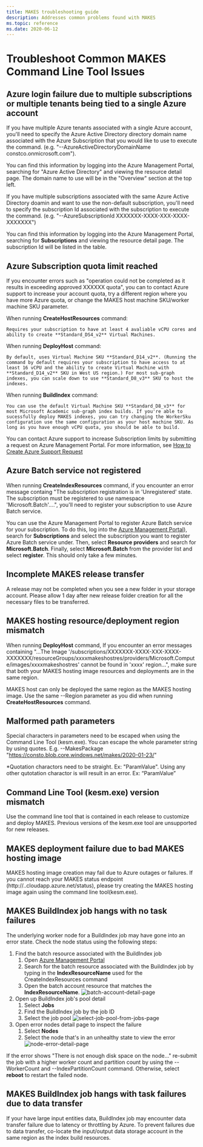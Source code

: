 ```yaml
---
title: MAKES troubleshooting guide
description: Addresses common problems found with MAKES
ms.topic: reference
ms.date: 2020-06-12
---
```


# Troubleshoot Common MAKES Command Line Tool Issues

## Azure login failure due to multiple subscriptions or multiple tenants being tied to a single Azure account

If you have multiple Azure tenants associated with a single Azure account, you'll need to specify the Azure Active Directory directory domain name associated with the Azure Subscription that you would like to use to execute the command. (e.g. "--AzureActiveDirectoryDomainName constco.onmicrosoft.com").  

You can find this information by logging into the Azure Management Portal, searching for "Azure Active Directory" and viewing the resource detail page. The domain name to use will be in the "Overview" section at the top left.

If you have multiple subscriptions associated with the same Azure Active Directory doamin and want to use the non-default subscription, you'll need to specify the subscription Id associated with the subscription to execute the command. (e.g. "--AzureSubscriptionId XXXXXXX-XXXX-XXX-XXXX-XXXXXXX")

You can find this information by logging into the Azure Management Portal, searching for **Subscriptions** and viewing the resource detail page. The subscription Id will be listed in the table.

## Azure Subscription quota limit reached

If you encounter errors such as "operation could not be completed as it results in exceeding approved XXXXXX quota", you can to contact Azure support to increase your account quota, try a different region where you have more Azure quota, or change the MAKES host machine SKU/worker machine SKU parameter. 

When running **CreateHostResources** command:

    Requires your subscription to have at least 4 avaliable vCPU cores and ability to create **Standard_DS4_v2** Virtual Machines. 

When running **DeployHost** command:

    By default, uses Virtual Machine SKU **Standard_D14_v2**. (Running the command by default requires your subscription to have access to at least 16 vCPU and the ability to create Virtual Machine with **Standard_D14_v2** SKU in West US region.) For most sub-graph indexes, you can scale down to use **Standard_D8_v3** SKU to host the indexes. 

When running **BuildIndex** command:

    You can use the default Virtual Machine SKU **Standard_D8_v3** for most Microsoft Academic sub-graph index builds. If you're able to sucessfully deploy MAKES indexes, you can try changing the WorkerSku configuration use the same configuration as your host machine SKU. As long as you have enough vCPU quota, you should be able to build.

You can contact Azure support to increase Subscription limits by submitting a request on Azure Management Portal. For more information, see [How to Create Azure Support Request](https://docs.microsoft.com/azure/azure-portal/supportability/how-to-create-azure-support-request)

## Azure Batch service not registered

When running **CreateIndexResources** command, if you encounter an error message containg "The subscription registration is in 'Unregistered' state. The subscription must be registered to use namespace 'Microsoft.Batch'....", you'll need to register your subscription to use Azure Batch service.

You can use the Azure Management Portal to register Azure Batch service for your subscription. To do this, log into the [Azure Management Portal](https://portal.azure.com)), search for **Subscriptions** and select the subscription you want to register Azure Batch service under. Then, select **Resource providers** and search for **Microsoft.Batch**. Finally, select **Microsoft.Batch** from the provider list and select **register**. This should only take a few minutes.

## Incomplete MAKES release transfer

A release may not be completed when you see a new folder in your storage account. Please allow 1 day after new release folder creation for all the necessary files to be transferred.

## MAKES hosting resource/deployment region mismatch

When running **DeployHost** command, If you encounter an error messages containing "...The Image '/subscriptions/XXXXXXX-XXXX-XXX-XXXX-XXXXXXX/resourceGroups/xxxxmakeshostres/providers/Microsoft.Compute/images/xxxxmakeshostres' cannot be found in 'xxxx' region...", make sure that both your MAKES hosting image resources and deployments are in the same region.

MAKES host can only be deployed the same region as the MAKES hosting image. Use the same --Region parameter as you did when running **CreateHostResources** command.

## Malformed path parameters

Special characters in parameters need to be escaped when using the Command Line Tool (kesm.exe). You can escape the whole parameter string by using quotes. E.g. --MakesPackage "https://consto.blob.core.windows.net/makes/2020-01-23/"

*Quotation charactors need to be straight. Ex: "ParamValue". Using any other qutotation charactor is will result in an error.  Ex: “ParamValue”

## Command Line Tool (kesm.exe) version mismatch

Use the command line tool that is contained in each release to customize and deploy MAKES. Previous versions of the kesm.exe tool are unsupported for new releases.  

## MAKES deployment failure due to bad MAKES hosting image  

MAKES hosting image creation may fail due to Azure outages or failures. If you cannot reach your MAKES status endpoint (http://<deploymentName>.<deploymentRegion>.cloudapp.azure.net/status), please try creating the MAKES hosting image again using the command line tool(kesm.exe).

## MAKES BuildIndex job hangs with no task failures

The underlying worker node for a BuildIndex job may have gone into an error state. Check the node status using the following steps:  

1. Find the batch resource associated with the BuildIndex job
    1. Open [Azure Management Portal](https://portal.azure.com)
    1. Search for the batch resource associated with the BuildIndex job by typing in the **IndexResourceName** used for the CreateIndexResources command
    1. Open the batch account resource that matches the **IndexResourceName**.
        ![batch-account-detail-page](media/batch-account-detail-page.png)
1. Open up BuildIndex job's pool detail
    1. Select **Jobs**
    1. Find the BuildIndex job by the job ID
    1. Select the job pool
        ![select-job-pool-from-jobs-page](media/select-job-pool-from-jobs-page.png)
1. Open error nodes detail page to inspect the  failure
    1. Select **Nodes**
    1. Select the node that's in an unhealthy state to view the error
        ![node-error-detail-page](media/node-error-detail-page.png)

If the error shows "There is not enough disk space on the node..." re-submit the job with a higher worker count and partition count by using the --WorkerCount and --IndexPartitionCount command. Otherwise, select **reboot** to restart the failed node.  

## MAKES BuildIndex job hangs with task failures due to data transfer

If your have large input entities data, BuildIndex job may encounter data transfer failure due to latency or throttling by Azure. To prevent failures due to data transfer, co-locate the input/output data storage account in the same region as the index build resources.
